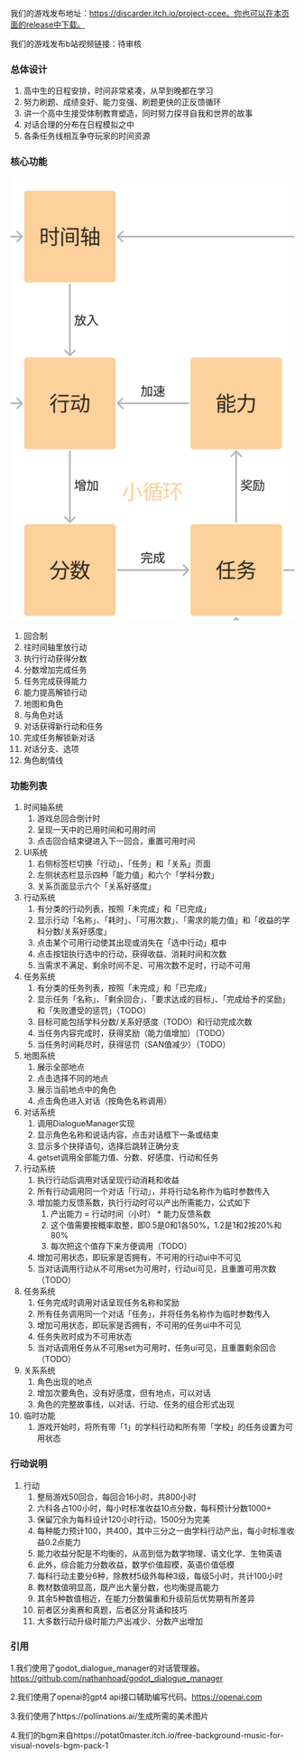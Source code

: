 我们的游戏发布地址：https://discarder.itch.io/project-ccee。你也可以在本页面的release中下载。

我们的游戏发布b站视频链接：待审核

### 总体设计

1. 高中生的日程安排，时间非常紧凑，从早到晚都在学习
2. 努力刷题、成绩变好、能力变强、刷题更快的正反馈循环
3. 讲一个高中生接受体制教育塑造，同时努力探寻自我和世界的故事
4. 对话合理的分布在日程模拟之中
5. 各条任务线相互争夺玩家的时间资源

### 核心功能

![img](./doc/png-1.png)

1. 回合制
2. 往时间轴里放行动
3. 执行行动获得分数
4. 分数增加完成任务
5. 任务完成获得能力
6. 能力提高解锁行动
7. 地图和角色
8. 与角色对话
9. 对话获得新行动和任务
10. 完成任务解锁新对话
11. 对话分支、选项
12. 角色剧情线

### 功能列表

1. 时间轴系统
   1. 游戏总回合倒计时
   2. 呈现一天中的已用时间和可用时间
   3. 点击回合结束键进入下一回合，重置可用时间
2. UI系统
   1. 右侧标签栏切换「行动」、「任务」和「关系」页面
   2. 左侧状态栏显示四种「能力值」和六个「学科分数」
   3. 关系页面显示六个「关系好感度」
3. 行动系统
   1. 有分类的行动列表，按照「未完成」和「已完成」
   2. 显示行动「名称」、「耗时」、「可用次数」、「需求的能力值」和「收益的学科分数/关系好感度」
   3. 点击某个可用行动使其出现或消失在「选中行动」框中
   4. 点击按钮执行选中的行动，获得收益、消耗时间和次数
   5. 当需求不满足、剩余时间不足、可用次数不足时，行动不可用
4. 任务系统
   1. 有分类的任务列表，按照「未完成」和「已完成」
   2. 显示任务「名称」、「剩余回合」、「要求达成的目标」、「完成给予的奖励」和「失败遭受的惩罚」（TODO）
   3. 目标可能包括学科分数/关系好感度（TODO）和行动完成次数
   4. 当任务内容完成时，获得奖励（能力值增加）（TODO）
   5. 当任务时间耗尽时，获得惩罚（SAN值减少）（TODO）
5. 地图系统
   1. 展示全部地点
   2. 点击选择不同的地点
   3. 展示当前地点中的角色
   4. 点击角色进入对话（按角色名称调用）
6. 对话系统
   1. 调用DialogueManager实现
   2. 显示角色名称和说话内容，点击对话框下一条或结束
   3. 显示多个抉择语句，选择后跳转正确分支
   4. getset调用全部能力值、分数、好感度、行动和任务
7. 行动系统
   1. 执行行动后调用对话呈现行动消耗和收益
   2. 所有行动调用同一个对话「行动」，并将行动名称作为临时参数传入
   3. 增加能力反馈系数，执行行动时可以产出所需能力，公式如下
      1. 产出能力 = 行动时间（小时） * 能力反馈系数
      2. 这个值需要按概率取整，即0.5是0和1各50%，1.2是1和2按20%和80%
      3. 每次把这个值存下来方便调用（TODO）
   4. 增加可用状态，即玩家是否拥有，不可用的行动ui中不可见
   5. 当对话调用行动从不可用set为可用时，行动ui可见，且重置可用次数（TODO）
8. 任务系统
   1. 任务完成时调用对话呈现任务名称和奖励
   2. 所有任务调用同一个对话「任务」，并将任务名称作为临时参数传入
   3. 增加可用状态，即玩家是否拥有，不可用的任务ui中不可见
   4. 任务失败时成为不可用状态
   5. 当对话调用任务从不可用set为可用时，任务ui可见，且重置剩余回合（TODO）
9. 关系系统
   1. 角色出现的地点
   2. 增加次要角色，没有好感度，但有地点，可以对话
   3. 角色的完整故事线，以对话、行动、任务的组合形式出现
10. 临时功能
    1. 游戏开始时，将所有带「1」的学科行动和所有带「学校」的任务设置为可用状态

### 行动说明

1. 行动
   1. 整局游戏50回合，每回合16小时，共800小时
   2. 六科各占100小时，每小时标准收益10点分数，每科预计分数1000+
   3. 保留冗余为每科设计120小时行动，1500分为完美
   4. 每种能力预计100，共400，其中三分之一由学科行动产出，每小时标准收益0.2点能力
   5. 能力收益分配是不均衡的，从高到低为数学物理、语文化学、生物英语
   6. 此外，综合能力分数收益，数学价值超模，英语价值低模
   7. 每科行动主要分6种，除教材5级外每种3级，每级5小时，共计100小时
   8. 教材数值明显高，既产出大量分数，也均衡提高能力
   9. 其余5种数值相近，在能力分数偏重和升级前后优势期有所差异
   10. 前者区分奥赛和真题，后者区分背诵和技巧
   11. 大多数行动升级时能力产出减少、分数产出增加



### 引用

1.我们使用了godot_dialogue_manager的对话管理器。https://github.com/nathanhoad/godot_dialogue_manager

2.我们使用了openai的gpt4 api接口辅助编写代码。https://openai.com

3.我们使用了https://pollinations.ai/生成所需的美术图片

4.我们的bgm来自https://potat0master.itch.io/free-background-music-for-visual-novels-bgm-pack-1

